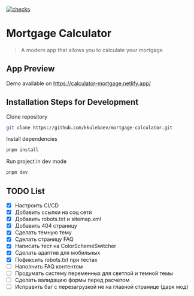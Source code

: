 [![checks](https://github.com/kkulebaev/mortgage-calculator/actions/workflows/checks.yml/badge.svg?branch=master)](https://github.com/kkulebaev/mortgage-calculator/actions/workflows/checks.yml)

# Mortgage Calculator

> A modern app that allows you to calculate your mortgage

## App Preview

Demo available on https://calculator-mortgage.netlify.app/

## Installation Steps for Development

Clone repository

```sh
git clone https://github.com/kkulebaev/mortgage-calculator.git
```

Install dependencies

```sh
pnpm install
```

Run project in dev mode

```sh
pnpm dev
```

## TODO List

- [x] Настроить CI/CD
- [x] Добавить ссылки на соц сети
- [x] Добавить robots.txt и sitemap.xml
- [x] Добавить 404 страницу
- [x] Сделать темную тему
- [x] Сделать страницу FAQ
- [x] Написать тест на ColorSchemeSwitcher
- [x] Сделать адаптив для мобильных
- [x] Пофиксить robots.txt при тестах
- [ ] Наполнить FAQ контентом
- [ ] Продумать систему переменных для светлой и темной темы
- [ ] Сделать валидацию формы перед расчетом
- [ ] Исправить баг с перезагрузкой не на главной странице (дарк мод)
